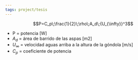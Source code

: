 ```yaml
---
tags: project/tesis
---
```

$$P=C_p\;\frac{1}{2}\;\rho\;A_d\;{U_{\infty}}^3$$
* P = potencia [W]
* $A_d$ = área de barrido de las aspas [m2]
* $U_\infty$ = velocidad aguas arriba a la altura de la góndola [m/s]
* $C_p$ = coeficiente de potencia